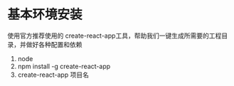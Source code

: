 # 基本环境安装
使用官方推荐使用的 create-react-app工具，帮助我们一键生成所需要的工程目录，并做好各种配置和依赖
1. node
2. npm install -g create-react-app
3. create-react-app 项目名